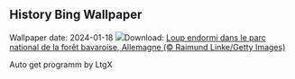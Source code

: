 ## History Bing Wallpaper
Wallpaper date: 2024-01-18
![](https://www.bing.com/th?id=OHR.SleepyWolf_FR-CA8993757269_UHD.jpg&w=1000)Download: [Loup endormi dans le parc national de la forêt bavaroise, Allemagne (© Raimund Linke/Getty Images)](https://www.bing.com/th?id=OHR.SleepyWolf_FR-CA8993757269_UHD.jpg)

Auto get programm by LtgX
